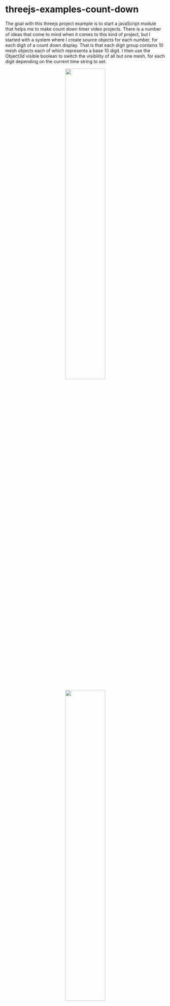 # threejs-examples-count-down

The goal with this threejs project example is to start a javaScript module that helps me to make count down timer video projects. There is a number of ideas that come to mind when it comes to this kind of project, but I started with a system where I create source objects for each number, for each digit of a count down display. That is that each digit group contains 10 mesh objects each of which represents a base 10 digit. I then use the Object3d visible boolean to switch the visibility of all but one mesh, for each digit depending on the current time string to set.

<div align="center">
      <a href="https://www.youtube.com/watch?v=5g1hAQ0LuX0">
         <img src="https://img.youtube.com/vi/5g1hAQ0LuX0/0.jpg" style="width:50%;">
      </a>
</div>

<div align="center">
      <a href="https://www.youtube.com/watch?v=E1RSRGI6RkA">
         <img src="https://img.youtube.com/vi/E1RSRGI6RkA/0.jpg" style="width:50%;">
      </a>
</div>

